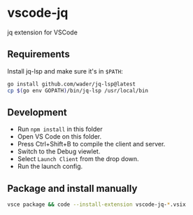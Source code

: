 # vscode-jq

jq extension for VSCode

## Requirements

Install jq-lsp and make sure it's in `$PATH`:
```sh
go install github.com/wader/jq-lsp@latest
cp $(go env GOPATH)/bin/jq-lsp /usr/local/bin
```

## Development

- Run `npm install` in this folder
- Open VS Code on this folder.
- Press Ctrl+Shift+B to compile the client and server.
- Switch to the Debug viewlet.
- Select `Launch Client` from the drop down.
- Run the launch config.

## Package and install manually

```sh
vsce package && code --install-extension vscode-jq-*.vsix
```